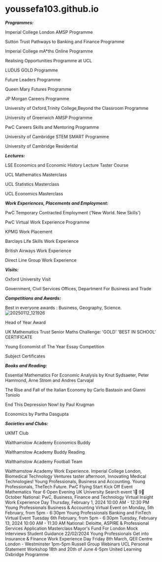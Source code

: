 # youssefa103.github.io

***Programmes:***

Imperial College London AMSP Programme

Sutton Trust Pathways to Banking and Finance Programme

Imperial College mA*ths Online Programme

Realising Opportunities Programme at UCL

LUDUS GOLD Programme

Future Leaders Programme

Queen Mary Futures Programme

JP Morgan Careers Programme

University of Oxford,Trinity College,Beyond the Classroom  Programme

University of Greenwich AMSP Programme

PwC Careers Skills and Mentoring Programme 

University of Cambridge STEM SMART Programme

University of Cambridge Residential





***Lectures:***

LSE Economics and Economic History Lecture Taster Course

UCL Mathematics Masterclass

UCL Statistics Masterclass

UCL Economics Masterclass





***Work Experiences, Placements and Employment:***

PwC Temporary Contracted Employment ('New World. New Skills')

PwC Virtual Work Experience Programme

KPMG Work Placement

Barclays Life Skills Work Experience

British Airways Work Experience

Direct Line Group Work Experience





***Visits:***

Oxford University Visit

Government, Civil Services Offices, Department For Business and Trade





***Competitions and Awards:***

Best in everyone awards : Business, Geography, Science.
![20250112_121926](https://github.com/user-attachments/assets/92e7140a-f526-44f9-a902-4f95aef45c12)

Head of Year Award

UK Mathematics Trust Senior Maths Challenge: 'GOLD' 'BEST IN SCHOOL' CERTIFICATE

Young Economist of The Year Essay Competition

Subject Certificates




***Books and Reading:***

Essential Mathematics For Economic Analysis by Knut Sydsaeter, Peter Hammond, Arne Strom and Andres Carvajal

The Rise and Fall of the Italian Economy by Carlo Bastasin and Gianni Toniolo

End This Depression Now! by Paul Krugman

Economics by Partha Dasgupta




***Societies and Clubs:***

UKMT Club

Walthamstow Academy Economics Buddy

Walthamstow Academy Buddy Reading

Walthamstow Academy Football Team




































Walthamstow Academy Work Experience.
Imperial College London, Biomedical Technology Ventures taster afternoon, Innovating Medical Technologies!
Young Professionals, Business and Accounting.
Young Professionals, TheTech Future.
PwC Flying Start Kick Off Event
Mathematics Year 6 Open Evening
UK University Search event 1⃣ 9⃣ October
National: PwC, Business, Finance and Technology Virtual Insight Work Experience Day  Thursday, February 1, 2024 10:00 AM - 12:30 PM
Young Professionals Business & Accounting Virtual Event on Monday, 5th February, from 5pm - 6:30pm
Young Professionals Banking and FinTech Virtual Event Tuesday 6th February, from 5pm - 6:30pm 
Tuesday, February 13, 2024 10:00 AM - 11:30 AM National: Deloitte, ASPIRE & Professional Services Application Masterclass
Mayor's Fund For London Mock Interviews Student Guidance 22/02/2024
Young Professionals Get into Insurance & Finance Work Experience Day 
Friday 8th March, QEII Centre London - Westminster 1pm-5pm
Russell Group Webinars
UCL Personal Statement Workshop 18th and 20th of June 4-5pm
United Learning Oxbridge Programme

